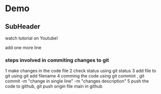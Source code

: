 # Demo

## SubHeader 

watch tutorial on Youtube!

add one more line 

 ### steps involved in commiting changes to git

 1 make changes in the code file 
 2 check status using git status
 3 add file to git using git add filename
 4 comming the code using git commint , git commit -m "change in single line" -m "changes description"
 5 push the code to github, git push origin file main in github
